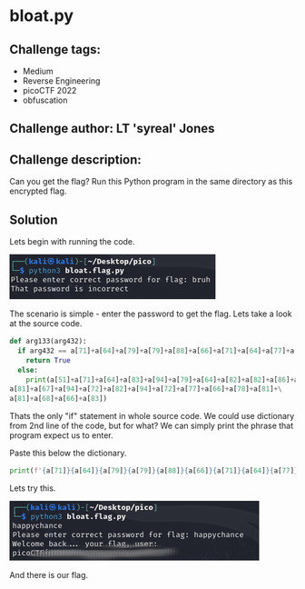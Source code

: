 # bloat.py
## Challenge tags:
- Medium
- Reverse Engineering
- picoCTF 2022
- obfuscation

## Challenge author: LT 'syreal' Jones
## Challenge description:
Can you get the flag?
Run this Python program in the same directory as this encrypted flag.


## Solution
Lets begin with running the code. 

![image missing?](./content/bloat_py_01.png)

The scenario is simple - enter the password to get the flag. Lets take a look at the source code.

~~~python
def arg133(arg432):
  if arg432 == a[71]+a[64]+a[79]+a[79]+a[88]+a[66]+a[71]+a[64]+a[77]+a[66]+a[68]:
    return True
  else:
    print(a[51]+a[71]+a[64]+a[83]+a[94]+a[79]+a[64]+a[82]+a[82]+a[86]+a[78]+\
a[81]+a[67]+a[94]+a[72]+a[82]+a[94]+a[72]+a[77]+a[66]+a[78]+a[81]+\
a[81]+a[68]+a[66]+a[83])
~~~
Thats the only "if" statement in whole source code. We could use dictionary from 2nd line of the code, but for what? We can simply print the phrase that program expect us to enter.

Paste this below the dictionary. 
~~~python
print(f'{a[71]}{a[64]}{a[79]}{a[79]}{a[88]}{a[66]}{a[71]}{a[64]}{a[77]}{a[66]}{a[68]}')
~~~
Lets try this.

![image missing?](./content/bloat_py_02.png)

And there is our flag.
